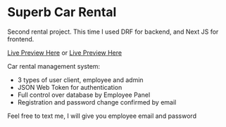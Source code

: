 # Superb Car Rental
Second rental project. This time I used DRF for backend, and Next JS for frontend.

[Live Preview Here](http://superb-car-rental.pl/) or [Live Preview Here](http://34.118.16.167/)

Car rental management system:
* 3 types of user client, employee and admin
* JSON Web Token for authentication
* Full control over database by Employee Panel
* Registration and password change confirmed by email

Feel free to text me, I will give you employee email and password
